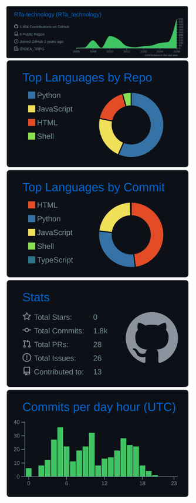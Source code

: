 [![](https://raw.githubusercontent.com/RTa-technology/RTa-technology/main/profile-summary-card-output/github_dark/0-profile-details.svg)](https://github.com/vn7n24fzkq/github-profile-summary-cards)
[![](https://raw.githubusercontent.com/RTa-technology/RTa-technology/main/profile-summary-card-output/github_dark/1-repos-per-language.svg)](https://github.com/vn7n24fzkq/github-profile-summary-cards) [![](https://raw.githubusercontent.com/RTa-technology/RTa-technology/main/profile-summary-card-output/github_dark/2-most-commit-language.svg)](https://github.com/vn7n24fzkq/github-profile-summary-cards)
[![](https://raw.githubusercontent.com/RTa-technology/RTa-technology/main/profile-summary-card-output/github_dark/3-stats.svg)](https://github.com/vn7n24fzkq/github-profile-summary-cards) [![](https://raw.githubusercontent.com/RTa-technology/RTa-technology/main/profile-summary-card-output/github_dark/4-productive-time.svg)](https://github.com/vn7n24fzkq/github-profile-summary-cards)
